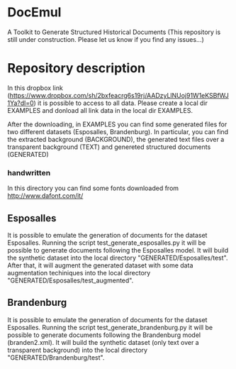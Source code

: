 # DocEmul
A Toolkit to Generate Structured Historical Documents
(This repository is still under construction. Please let us know if you find any issues...)

# Repository description 
In this dropbox link (https://www.dropbox.com/sh/2bxfeacrg6s19rj/AADzyLlNUoj91W1eKSBfWJ1Ya?dl=0) it is possible to access to all data. Please create a local dir EXAMPLES and donload all link data in the local dir EXAMPLES.

After the downloading, in EXAMPLES you can find some generated files for two different datasets (Esposalles, Brandenburg). In particular, you can find the extracted background (BACKGROUND), the generated text files over a transparent background (TEXT) and genereted structured documents (GENERATED) 
### handwritten
In this directory you can find some fonts downloaded from http://www.dafont.com/it/


## Esposalles
It is possible to emulate the generation of documents for the dataset Esposalles. Running the script test_generate_esposalles.py it will be possible to generate documents following the Esposalles model. It will build the synthetic dataset into the local directory "GENERATED/Esposalles/test". After that, it will augment the generated dataset with some data augmentation techiniques into the local directory "GENERATED/Esposalles/test_augmented".

## Brandenburg
It is possible to emulate the generation of documents for the dataset Esposalles. Running the script test_generate_brandenburg.py it will be possible to generate documents following the Brandenburg model (branden2.xml). It will build the synthetic dataset (only text over a transparent background)  into the local directory "GENERATED/Brandenburg/test".
